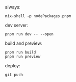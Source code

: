 always:

    nix-shell -p nodePackages.pnpm

dev server:

    pnpm run dev -- --open

build and preview:

    pnpm run build
    pnpm run preview

deploy:

    git push
